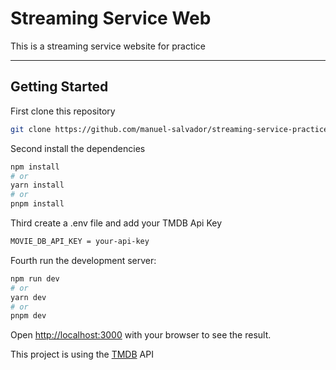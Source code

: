 # Streaming Service Web

This is a streaming service website for practice

---

## Getting Started

First clone this repository

```bash
git clone https://github.com/manuel-salvador/streaming-service-practice.git --depth 1
```

Second install the dependencies

```bash
npm install
# or
yarn install
# or
pnpm install
```

Third create a .env file and add your TMDB Api Key

```bash
MOVIE_DB_API_KEY = your-api-key
```

Fourth run the development server:

```bash
npm run dev
# or
yarn dev
# or
pnpm dev
```

Open [http://localhost:3000](http://localhost:3000) with your browser to see the result.

This project is using the [TMDB](https://www.themoviedb.org/) API
